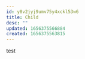 ```yaml
---
id: y8v2jyj9umv75y4xckl53w6
title: Child
desc: ""
updated: 1656375566884
created: 1656375563815
---
```


test
